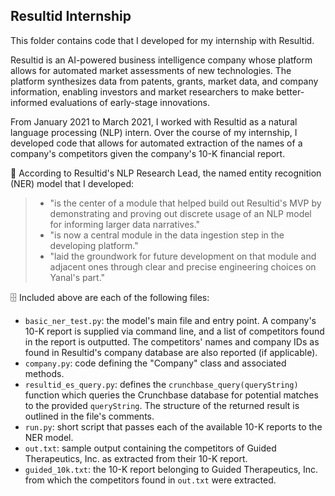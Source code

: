 ## Resultid Internship

This folder contains code that I developed for my internship with Resultid.

Resultid is an AI-powered business intelligence company whose platform allows for automated market assessments of new technologies. The platform synthesizes data from patents, grants, market data, and company information, enabling investors and market researchers to make better-informed evaluations of early-stage innovations.

From January 2021 to March 2021, I worked with Resultid as a natural language processing (NLP) intern. Over the course of my internship, I developed code that allows for automated extraction of the names of a company's competitors given the company's 10-K financial report.

💬 According to Resultid's NLP Research Lead, the named entity recognition (NER) model that I developed:
> - "is the center of a module that helped build out Resultid's MVP by demonstrating and proving out discrete usage of an NLP model for informing larger data narratives."
> - "is now a central module in the data ingestion step in the developing platform."
> - "laid the groundwork for future development on that module and adjacent ones through clear and precise engineering choices on Yanal's part."

🗄 Included above are each of the following files:
- `basic_ner_test.py`: the model's main file and entry point. A company's 10-K report is supplied via command line, and a list of competitors found in the report is outputted. The competitors' names and company IDs as found in Resultid's company database are also reported (if applicable).
- `company.py`: code defining the "Company" class and associated methods.
- `resultid_es_query.py`: defines the `crunchbase_query(queryString)` function which queries the Crunchbase database for potential matches to the provided `queryString`. The structure of the returned result is outlined in the file's comments.
- `run.py`: short script that passes each of the available 10-K reports to the NER model.
- `out.txt`: sample output containing the competitors of Guided Therapeutics, Inc. as extracted from their 10-K report.
- `guided_10k.txt`: the 10-K report belonging to Guided Therapeutics, Inc. from which the competitors found in `out.txt` were extracted.
